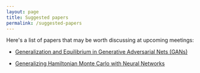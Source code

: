```yaml
---
layout: page
title: Suggested papers
permalink: /suggested-papers
---
```


Here's a list of papers that may be worth discussing at upcoming meetings:

* [Generalization and Equilibrium in Generative Adversarial Nets (GANs)](https://arxiv.org/abs/1703.00573)

* [Generalizing Hamiltonian Monte Carlo with Neural Networks](https://arxiv.org/abs/1711.09268)
